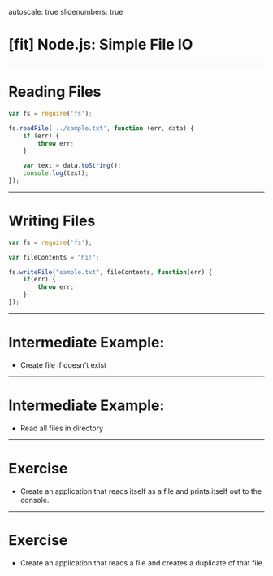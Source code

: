 autoscale: true
slidenumbers: true

# [fit] Node.js: Simple File IO

---

# Reading Files

```js
var fs = require('fs');

fs.readFile('../sample.txt', function (err, data) {
	if (err) {
		throw err;
	}

	var text = data.toString();
	console.log(text);
});
```

---

# Writing Files

```js
var fs = require('fs');

var fileContents = "hi!";

fs.writeFile("sample.txt", fileContents, function(err) {
	if(err) {
		throw err;
	}
});
```

---

# Intermediate Example:
- Create file if doesn't exist

---

# Intermediate Example:
- Read all files in directory

---

# Exercise
- Create an application that reads itself as a file and prints itself out to the console.

---

# Exercise
- Create an application that reads a file and creates a duplicate of that file.
